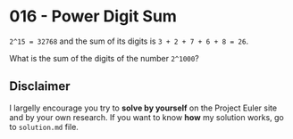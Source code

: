 # 016 - Power Digit Sum

`2^15 = 32768` and the sum of its digits is `3 + 2 + 7 + 6 + 8 = 26`.

What is the sum of the digits of the number `2^1000`?

## Disclaimer

I largelly encourage you try to **solve by yourself** on the Project Euler site and by your own research. If you want to know **how** my solution works, go to `solution.md` file.
